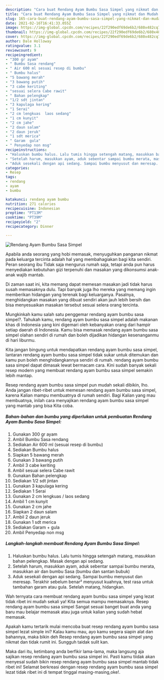 ```yaml
---
description: "Cara buat Rendang Ayam Bumbu Sasa Simpel yang nikmat dan Mudah Dibuat"
title: "Cara buat Rendang Ayam Bumbu Sasa Simpel yang nikmat dan Mudah Dibuat"
slug: 165-cara-buat-rendang-ayam-bumbu-sasa-simpel-yang-nikmat-dan-mudah-dibuat
date: 2021-02-16T16:41:33.055Z
image: https://img-global.cpcdn.com/recipes/22f290edf69de6b2/680x482cq70/rendang-ayam-bumbu-sasa-simpel-foto-resep-utama.jpg
thumbnail: https://img-global.cpcdn.com/recipes/22f290edf69de6b2/680x482cq70/rendang-ayam-bumbu-sasa-simpel-foto-resep-utama.jpg
cover: https://img-global.cpcdn.com/recipes/22f290edf69de6b2/680x482cq70/rendang-ayam-bumbu-sasa-simpel-foto-resep-utama.jpg
author: Dale Holloway
ratingvalue: 3.1
reviewcount: 9
recipeingredient:
- "300 gr ayam"
- " Bumbu Sasa rendang"
- " Air 600 ml sesuai resep di bumbu"
- " Bumbu halus"
- "5 bawang merah"
- "3 bawang putih"
- "3 cabe keriting"
- "sesuai selera Cabe rawit"
- " Bahan pelengkap"
- "1/2 sdt jintan"
- "3 kapulaga kering"
- "1 Serai"
- "2 cm lengkuas  laos sedang"
- "1 cm kunyit"
- "2 cm jahe"
- "2 daun salam"
- "2 daun jeruk"
- "1 sdt merica"
- " Garam  gula"
- " Penyedap non msg"
recipeinstructions:
- "Haluskan bumbu halus. Lalu tumis hingga setengah matang, masukkan bahan pelengkap. Masak dengan api sedang."
- "Setelah harum, masukkan ayam, aduk sebentar sampai bumbu merata, masukkan air dan bumbu Sasa (bumbu dan santan bubuk)"
- "Aduk sesekali dengan api sedang. Sampai bumbu menyusut dan meresap. Terakhir sebelum benar² menyusut kuahnya, test rasa untuk tambahan garam atau gula. Setelah matang, hidangkan."
categories:
- Resep
tags:
- rendang
- ayam
- bumbu

katakunci: rendang ayam bumbu 
nutrition: 271 calories
recipecuisine: Indonesian
preptime: "PT13M"
cooktime: "PT39M"
recipeyield: "2"
recipecategory: Dinner

---
```



![Rendang Ayam Bumbu Sasa Simpel](https://img-global.cpcdn.com/recipes/22f290edf69de6b2/680x482cq70/rendang-ayam-bumbu-sasa-simpel-foto-resep-utama.jpg)

Apabila anda seorang yang hobi memasak, menyuguhkan panganan nikmat pada keluarga tercinta adalah hal yang membahagiakan bagi kita sendiri. Peran seorang ibu Tidak saja mengurus rumah saja, tetapi anda pun harus menyediakan kebutuhan gizi terpenuhi dan masakan yang dikonsumsi anak-anak wajib mantab.

Di zaman  saat ini, kita memang dapat memesan masakan jadi tidak harus susah memasaknya dulu. Tapi banyak juga lho mereka yang memang ingin memberikan hidangan yang terenak bagi keluarganya. Pasalnya, menghidangkan masakan yang dibuat sendiri akan jauh lebih bersih dan bisa menyesuaikan masakan tersebut sesuai selera orang tercinta. 



Mungkinkah kamu salah satu penggemar rendang ayam bumbu sasa simpel?. Tahukah kamu, rendang ayam bumbu sasa simpel adalah makanan khas di Indonesia yang kini digemari oleh kebanyakan orang dari hampir setiap daerah di Indonesia. Kamu bisa memasak rendang ayam bumbu sasa simpel olahan sendiri di rumah dan boleh dijadikan hidangan kesenanganmu di hari liburmu.

Kita jangan bingung untuk mendapatkan rendang ayam bumbu sasa simpel, lantaran rendang ayam bumbu sasa simpel tidak sukar untuk ditemukan dan kamu pun boleh menghidangkannya sendiri di rumah. rendang ayam bumbu sasa simpel dapat dimasak lewat bermacam cara. Kini sudah banyak sekali resep modern yang membuat rendang ayam bumbu sasa simpel semakin lebih mantap.

Resep rendang ayam bumbu sasa simpel pun mudah sekali dibikin, lho. Anda jangan ribet-ribet untuk memesan rendang ayam bumbu sasa simpel, karena Kalian mampu membuatnya di rumah sendiri. Bagi Kalian yang mau membuatnya, inilah cara menyajikan rendang ayam bumbu sasa simpel yang mantab yang bisa Kita coba.

<!--inarticleads1-->

##### Bahan-bahan dan bumbu yang diperlukan untuk pembuatan Rendang Ayam Bumbu Sasa Simpel:

1. Gunakan 300 gr ayam
1. Ambil  Bumbu Sasa rendang
1. Sediakan  Air 600 ml (sesuai resep di bumbu)
1. Sediakan  Bumbu halus
1. Siapkan 5 bawang merah
1. Gunakan 3 bawang putih
1. Ambil 3 cabe keriting
1. Ambil sesuai selera Cabe rawit
1. Gunakan  Bahan pelengkap
1. Sediakan 1/2 sdt jintan
1. Gunakan 3 kapulaga kering
1. Sediakan 1 Serai
1. Gunakan 2 cm lengkuas / laos sedang
1. Ambil 1 cm kunyit
1. Gunakan 2 cm jahe
1. Siapkan 2 daun salam
1. Ambil 2 daun jeruk
1. Gunakan 1 sdt merica
1. Sediakan  Garam + gula
1. Ambil  Penyedap non msg




<!--inarticleads2-->

##### Langkah-langkah membuat Rendang Ayam Bumbu Sasa Simpel:

1. Haluskan bumbu halus. Lalu tumis hingga setengah matang, masukkan bahan pelengkap. Masak dengan api sedang.
1. Setelah harum, masukkan ayam, aduk sebentar sampai bumbu merata, masukkan air dan bumbu Sasa (bumbu dan santan bubuk)
1. Aduk sesekali dengan api sedang. Sampai bumbu menyusut dan meresap. Terakhir sebelum benar² menyusut kuahnya, test rasa untuk tambahan garam atau gula. Setelah matang, hidangkan.




Wah ternyata cara membuat rendang ayam bumbu sasa simpel yang lezat tidak ribet ini mudah sekali ya! Kita semua mampu memasaknya. Resep rendang ayam bumbu sasa simpel Sangat sesuai banget buat anda yang baru mau belajar memasak atau juga untuk kalian yang sudah hebat memasak.

Apakah kamu tertarik mulai mencoba buat resep rendang ayam bumbu sasa simpel lezat simple ini? Kalau kamu mau, ayo kamu segera siapin alat dan bahannya, maka bikin deh Resep rendang ayam bumbu sasa simpel yang nikmat dan tidak rumit ini. Sungguh taidak sulit kan. 

Maka dari itu, ketimbang anda berfikir lama-lama, maka langsung aja sajikan resep rendang ayam bumbu sasa simpel ini. Pasti kamu tiidak akan menyesal sudah bikin resep rendang ayam bumbu sasa simpel mantab tidak ribet ini! Selamat berkreasi dengan resep rendang ayam bumbu sasa simpel lezat tidak ribet ini di tempat tinggal masing-masing,oke!.

